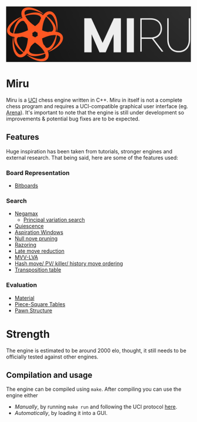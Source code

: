 <p align="center">
  <img src="logo/miru_logo.png">
</p>

# Miru
Miru is a [UCI](https://en.wikipedia.org/wiki/Universal_Chess_Interface) chess engine written in C++. Miru in itself is not a complete chess program and requires a UCI-compatible graphical user interface (eg. [Arena](http://www.playwitharena.de/)). It's important to note that the engine is still under development so improvements & potential bug fixes are to be expected.

## Features
Huge inspiration has been taken from tutorials, stronger engines and external research. That being said, here are some of the features used:

### Board Representation
- [Bitboards](https://www.chessprogramming.org/Bitboards)

### Search
- [Negamax](https://www.chessprogramming.org/Negamax)
  - [Principal variation search](https://www.chessprogramming.org/Principal_Variation_Search)
- [Quiescence](https://www.chessprogramming.org/Quiescence_Search)
- [Aspiration Windows](https://www.chessprogramming.org/Aspiration_Windows)
- [Null nove pruning](https://www.chessprogramming.org/Null_Move_Pruning)
- [Razoring](https://www.chessprogramming.org/Razoring)
- [Late move reduction](https://www.chessprogramming.org/Late_Move_Reductions)
- [MVV-LVA](https://www.chessprogramming.org/MVV-LVA)
- [Hash move/ PV/ killer/ history move ordering](https://www.chessprogramming.org/Move_Ordering)
- [Transposition table](https://www.chessprogramming.org/Transposition_Table)

### Evaluation
- [Material](https://www.chessprogramming.org/Material)
- [Piece-Square Tables](https://www.chessprogramming.org/Piece-Square_Tables)
- [Pawn Structure](https://www.chessprogramming.org/Pawn_Structure)

# Strength
The engine is estimated to be around 2000 elo, thought, it still needs to be officially tested against other engines.

## Compilation and usage
The engine can be compiled using `make`. After compiling you can use the engine either </br>
- *Manually*, by running `make run` and following the UCI protocol [here](https://www.wbec-ridderkerk.nl/html/UCIProtocol.html). </br>
- *Automatically*, by loading it into a GUI.
